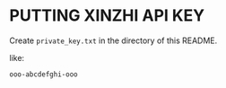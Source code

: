 
# PUTTING XINZHI API KEY

Create `private_key.txt` in the directory of this README.

like:

```txt
ooo-abcdefghi-ooo
```
